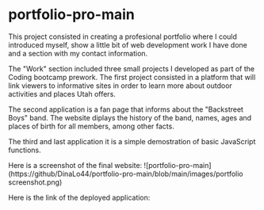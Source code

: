 # portfolio-pro-main

This project consisted in creating a profesional portfolio where I could introduced myself, show a little bit of web development work I have done and a section with my contact information.

The "Work" section included three small projects I developed as part of the Coding bootcamp prework. The first project consisted in a platform that will link viewers to informative sites in order to learn more about outdoor activities and places Utah offers. 

The second application is a fan page that informs about the "Backstreet Boys" band. The website diplays the history of the band, names, ages and places of birth for all  members, among other facts.

The third and last application it is a simple demostration of basic JavaScript functions.

Here is a screenshot of the final website:
![portfolio-pro-main](https://github/DinaLo44/portfolio-pro-main/blob/main/images/portfolio screenshot.png)

Here is the link of the deployed application:


